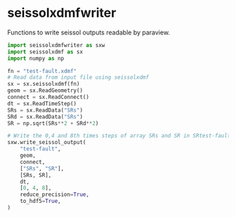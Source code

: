 seissolxdmfwriter
===============
Functions to write seissol outputs readable by paraview.

```python
import seissolxdmfwriter as sxw
import seissolxdmf as sx
import numpy as np

fn = "test-fault.xdmf"
# Read data from input file using seissolxdmf
sx = sx.seissolxdmf(fn)
geom = sx.ReadGeometry()
connect = sx.ReadConnect()
dt = sx.ReadTimeStep()
SRs = sx.ReadData("SRs")
SRd = sx.ReadData("SRs")
SR = np.sqrt(SRs**2 + SRd**2)

# Write the 0,4 and 8th times steps of array SRs and SR in SRtest-fault.xdmf/SRtest-fault.h5
sxw.write_seissol_output(
    "test-fault",
    geom,
    connect,
    ["SRs", "SR"],
    [SRs, SR],
    dt,
    [0, 4, 8],
    reduce_precision=True,
    to_hdf5=True,
)
```
